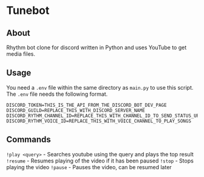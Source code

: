 # Tunebot

## About

Rhythm bot clone for discord written in Python and uses YouTube to get
media files.

## Usage

You need a `.env` file within the same directory as `main.py` to use
this script. The `.env` file needs the following format.

```
DISCORD_TOKEN=THIS_IS_THE_API_FROM_THE_DISCORD_BOT_DEV_PAGE
DISCORD_GUILD=REPLACE_THIS_WITH_DISCORD_SERVER_NAME
DISCORD_RYTHM_CHANNEL_ID=REPLACE_THIS_WITH_CHANNEL_ID_TO_SEND_STATUS_UPDATES
DISCORD_RYTHM_VOICE_ID=REPLACE_THIS_WITH_VOICE_CHANNEL_TO_PLAY_SONGS
```

## Commands

`!play <query>` - Searches youtube using the query and plays the top result
`!resume` - Resumes playing of the video if it has been paused
`!stop` - Stops playing the video
`!pause` - Pauses the video, can be resumed later